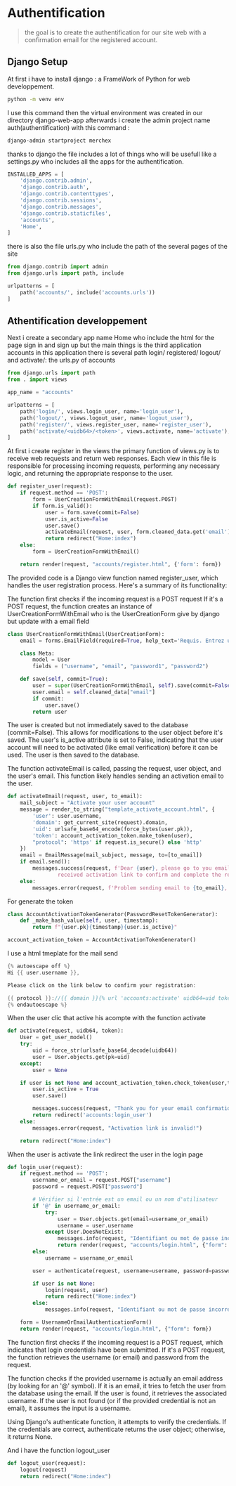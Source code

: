 # Authentification

> the goal is to create the authentification for our site web with a confirmation email for the registered account.

## Django Setup

At first i have to install django : a FrameWork of Python for web developpement.

```bash
python -m venv env
```

I use this command then the virtual environment was created in our directory django-web-app afterwards i create the admin project name auth(authentification) with this command :

```bash
django-admin startproject merchex
```

thanks to django the file includes a lot of things who will be usefull like a settings.py who includes all the apps for the authentification.

```Python
INSTALLED_APPS = [
    'django.contrib.admin',
    'django.contrib.auth',
    'django.contrib.contenttypes',
    'django.contrib.sessions',
    'django.contrib.messages',
    'django.contrib.staticfiles',
    'accounts',
    'Home',
]
```

there is also the file urls.py who include the path of the several pages of the site

```Python
from django.contrib import admin
from django.urls import path, include

urlpatterns = [
    path('accounts/', include('accounts.urls'))
]
```

## Athentification developpement

Next i create a secondary app name Home who include the html for the page sign in and sign up but the main things is the third application accounts in this application there is several path login/ registered/ logout/ and activate/: the urls.py of accounts

```Python
from django.urls import path
from . import views

app_name = "accounts"

urlpatterns = [
    path('login/', views.login_user, name='login_user'),
    path('logout/', views.logout_user, name='logout_user'),
    path('register/', views.register_user, name='register_user'),
    path('activate/<uidb64>/<token>', views.activate, name='activate'),
]
```

At first i create register in the views the primary function of views.py is to receive web requests and return web responses. Each view in this file is responsible for processing incoming requests, performing any necessary logic, and returning the appropriate response to the user.

```Python
def register_user(request):
    if request.method == 'POST':
        form = UserCreationFormWithEmail(request.POST)
        if form.is_valid():
            user = form.save(commit=False)
            user.is_active=False
            user.save()
            activateEmail(request, user, form.cleaned_data.get('email'))
            return redirect("Home:index")
    else:
        form = UserCreationFormWithEmail()

    return render(request, "accounts/register.html", {'form': form})
```

The provided code is a Django view function named register_user, which handles the user registration process. Here's a summary of its functionality:

The function first checks if the incoming request is a POST request If it's a POST request, the function creates an instance of UserCreationFormWithEmail who is the UserCreationForm give by django but update with a email field

```Python
class UserCreationFormWithEmail(UserCreationForm):
    email = forms.EmailField(required=True, help_text='Requis. Entrez une adresse email valide.')

    class Meta:
        model = User
        fields = ("username", "email", "password1", "password2")

    def save(self, commit=True):
        user = super(UserCreationFormWithEmail, self).save(commit=False)
        user.email = self.cleaned_data["email"]
        if commit:
            user.save()
        return user
```

The user is created but not immediately saved to the database (commit=False). This allows for modifications to the user object before it's saved.
The user's is_active attribute is set to False, indicating that the user account will need to be activated (like email verification) before it can be used.
The user is then saved to the database.

The function activateEmail is called, passing the request, user object, and the user's email. This function likely handles sending an activation email to the user.

```Python
def activateEmail(request, user, to_email):
    mail_subject = "Activate your user account"
    message = render_to_string("template_activate_account.html", {
        'user': user.username,
        'domain': get_current_site(request).domain,
        'uid': urlsafe_base64_encode(force_bytes(user.pk)),
        'token': account_activation_token.make_token(user),
        "protocol": 'https' if request.is_secure() else 'http'
    })
    email = EmailMessage(mail_subject, message, to=[to_email])
    if email.send():
        messages.success(request, f'Dear {user}, please go to you email {to_email} inbox and click on \
                received activation link to confirm and complete the registration. Note: Check your spam folder.')
    else:
        messages.error(request, f'Problem sending email to {to_email}, check if you typed it correctly.')
```

For generate the token

```Python
class AccountActivationTokenGenerator(PasswordResetTokenGenerator):
    def _make_hash_value(self, user, timestamp):
        return f"{user.pk}{timestamp}{user.is_active}"

account_activation_token = AccountActivationTokenGenerator()
```

I use a html tmeplate for the mail send

```h
{% autoescape off %}
Hi {{ user.username }},

Please click on the link below to confirm your registration:

{{ protocol }}://{{ domain }}{% url 'accounts:activate' uidb64=uid token=token %}
{% endautoescape %}
```

When the user clic that active his acompte with the function activate

```Python
def activate(request, uidb64, token):
    User = get_user_model()
    try:
        uid = force_str(urlsafe_base64_decode(uidb64))
        user = User.objects.get(pk=uid)
    except:
        user = None

    if user is not None and account_activation_token.check_token(user,token):
        user.is_active = True
        user.save()

        messages.success(request, "Thank you for your email confirmation. Now you can login your account.")
        return redirect('accounts:login_user')
    else:
        messages.error(request, "Activation link is invalid!")

    return redirect("Home:index")
```

When the user is activate the link redirect the user in the login page

```Python
def login_user(request):
    if request.method == 'POST':
        username_or_email = request.POST["username"]
        password = request.POST["password"]

        # Vérifier si l'entrée est un email ou un nom d'utilisateur
        if '@' in username_or_email:
            try:
                user = User.objects.get(email=username_or_email)
                username = user.username
            except User.DoesNotExist:
                messages.info(request, "Identifiant ou mot de passe incorrect")
                return render(request, "accounts/login.html", {"form": UsernameOrEmailAuthenticationForm()})
        else:
            username = username_or_email

        user = authenticate(request, username=username, password=password)

        if user is not None:
            login(request, user)
            return redirect("Home:index")
        else:
            messages.info(request, "Identifiant ou mot de passe incorrect")

    form = UsernameOrEmailAuthenticationForm()
    return render(request, "accounts/login.html", {"form": form})
```

The function first checks if the incoming request is a POST request, which indicates that login credentials have been submitted.
If it's a POST request, the function retrieves the username (or email) and password from the request.

The function checks if the provided username is actually an email address (by looking for an '@' symbol).
If it is an email, it tries to fetch the user from the database using the email. If the user is found, it retrieves the associated username.
If the user is not found (or if the provided credential is not an email), it assumes the input is a username.

Using Django's authenticate function, it attempts to verify the credentials. If the credentials are correct, authenticate returns the user object; otherwise, it returns None.

And i have the function logout_user

```Python
def logout_user(request):
    logout(request)
    return redirect("Home:index")
```
